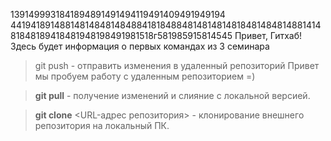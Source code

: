 1391499931841894891491494119491409491949194
4419418914881481484814848841818488481481481481848148481488141481848189418481948198491981518г581985915814545
Привет, Гитхаб! Здесь будет информация о первых командах из 3 семинара
> git push - отправить изменения в удаленный репозиторий 
Привет мы пробуем работу с удаленным репозиторием =)

> **git pull** - получение изменений и слияние с локальной версией.

> **git clone** <URL-адрес репозитория> - клонирование внешнего репозитория на локальный ПК.